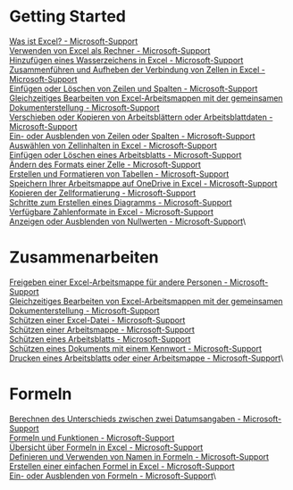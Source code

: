 
# Getting Started
[Was ist Excel? - Microsoft-Support](https://support.microsoft.com/en-us/office/what-is-excel-94b00f50-5896-479c-b0c5-ff74603b35a3)\
[Verwenden von Excel als Rechner - Microsoft-Support](https://support.microsoft.com/en-us/office/use-excel-as-your-calculator-a1abc057-ed11-443a-a635-68216555ad0a)\
[Hinzufügen eines Wasserzeichens in Excel - Microsoft-Support](https://support.microsoft.com/en-us/office/add-a-watermark-in-excel-a372182a-d733-484e-825c-18ddf3edf009)\
[Zusammenführen und Aufheben der Verbindung von Zellen in Excel - Microsoft-Support](https://support.microsoft.com/en-us/office/merge-and-unmerge-cells-in-excel-5cbd15d5-9375-4540-907f-c673a93fcedf)\
[Einfügen oder Löschen von Zeilen und Spalten - Microsoft-Support](https://support.microsoft.com/en-us/office/insert-or-delete-rows-and-columns-6f40e6e4-85af-45e0-b39d-65dd504a3246)\
[Gleichzeitiges Bearbeiten von Excel-Arbeitsmappen mit der gemeinsamen Dokumenterstellung - Microsoft-Support](https://support.microsoft.com/en-us/office/collaborate-on-excel-workbooks-at-the-same-time-with-co-authoring-7152aa8b-b791-414c-a3bb-3024e46fb104)\
[Verschieben oder Kopieren von Arbeitsblättern oder Arbeitsblattdaten - Microsoft-Support](https://support.microsoft.com/en-us/office/move-or-copy-worksheets-or-worksheet-data-47207967-bbb2-4e95-9b5c-3c174aa69328)\
[Ein- oder Ausblenden von Zeilen oder Spalten - Microsoft-Support](https://support.microsoft.com/en-us/office/hide-or-show-rows-or-columns-659c2cad-802e-44ee-a614-dde8443579f8)\
[Auswählen von Zellinhalten in Excel - Microsoft-Support](https://support.microsoft.com/en-us/office/select-cell-contents-in-excel-23f64223-2b6b-453a-8688-248355f10fa9)\
[Einfügen oder Löschen eines Arbeitsblatts - Microsoft-Support](https://support.microsoft.com/en-us/office/insert-or-delete-a-worksheet-19d3d21e-a3b3-4e13-a422-d1f43f1faaf2)\
[Ändern des Formats einer Zelle - Microsoft-Support](https://support.microsoft.com/en-us/office/change-the-format-of-a-cell-0a45ff85-ee24-4276-94e8-aed6083e8050)\
[Erstellen und Formatieren von Tabellen - Microsoft-Support](https://support.microsoft.com/en-us/office/create-and-format-tables-e81aa349-b006-4f8a-9806-5af9df0ac664)\
[Speichern Ihrer Arbeitsmappe auf OneDrive in Excel - Microsoft-Support](https://support.microsoft.com/en-us/office/save-your-workbook-to-onedrive-in-excel-0cf0055d-49f8-464e-9dfa-8f582b32453b)\
[Kopieren der Zellformatierung - Microsoft-Support](https://support.microsoft.com/en-us/office/copy-cell-formatting-b9fe82ea-c0a0-41de-837b-d2f15dd41ea9)\
[Schritte zum Erstellen eines Diagramms - Microsoft-Support](https://support.microsoft.com/en-us/office/create-a-chart-from-start-to-finish-0baf399e-dd61-4e18-8a73-b3fd5d5680c2)\
[Verfügbare Zahlenformate in Excel - Microsoft-Support](https://support.microsoft.com/en-us/office/available-number-formats-in-excel-0afe8f52-97db-41f1-b972-4b46e9f1e8d2)\
[Anzeigen oder Ausblenden von Nullwerten - Microsoft-Support](https://support.microsoft.com/en-us/office/display-or-hide-zero-values-3ec7a433-46b8-4516-8085-a00e9e476b03)\

# Zusammenarbeiten
[Freigeben einer Excel-Arbeitsmappe für andere Personen - Microsoft-Support](https://support.microsoft.com/en-us/office/share-your-excel-workbook-with-others-8d8a52bb-03c3-4933-ab6c-330aabf1e589)\
[Gleichzeitiges Bearbeiten von Excel-Arbeitsmappen mit der gemeinsamen Dokumenterstellung - Microsoft-Support](https://support.microsoft.com/en-us/office/collaborate-on-excel-workbooks-at-the-same-time-with-co-authoring-7152aa8b-b791-414c-a3bb-3024e46fb104)\
[Schützen einer Excel-Datei - Microsoft-Support](https://support.microsoft.com/en-us/office/protect-an-excel-file-7359d4ae-7213-4ac2-b058-f75e9311b599)\
[Schützen einer Arbeitsmappe - Microsoft-Support](https://support.microsoft.com/en-us/office/protect-a-workbook-7e365a4d-3e89-4616-84ca-1931257c1517)\
[Schützen eines Arbeitsblatts - Microsoft-Support](https://support.microsoft.com/en-us/office/protect-a-worksheet-3179efdb-1285-4d49-a9c3-f4ca36276de6)\
[Schützen eines Dokuments mit einem Kennwort - Microsoft-Support](https://support.microsoft.com/en-us/office/protect-a-document-with-a-password-05084cc3-300d-4c1a-8416-38d3e37d6826)\
[Drucken eines Arbeitsblatts oder einer Arbeitsmappe - Microsoft-Support](https://support.microsoft.com/en-us/office/print-a-worksheet-or-workbook-f4ad7962-b1d5-4eb9-a24f-0907f36c4b94)\

# Formeln
[Berechnen des Unterschieds zwischen zwei Datumsangaben - Microsoft-Support](https://support.microsoft.com/en-us/office/calculate-the-difference-between-two-dates-8235e7c9-b430-44ca-9425-46100a162f38)\
[Formeln und Funktionen - Microsoft-Support](https://support.microsoft.com/en-us/office/formulas-and-functions-294d9486-b332-48ed-b489-abe7d0f9eda9)\
[Übersicht über Formeln in Excel - Microsoft-Support](https://support.microsoft.com/en-us/office/overview-of-formulas-in-excel-ecfdc708-9162-49e8-b993-c311f47ca173)\
[Definieren und Verwenden von Namen in Formeln - Microsoft-Support](https://support.microsoft.com/en-us/office/define-and-use-names-in-formulas-4d0f13ac-53b7-422e-afd2-abd7ff379c64)\
[Erstellen einer einfachen Formel in Excel - Microsoft-Support](https://support.microsoft.com/en-us/office/create-a-simple-formula-in-excel-11a5f0e5-38a3-4115-85bc-f4a465f64a8a)\
[Ein- oder Ausblenden von Formeln - Microsoft-Support](https://support.microsoft.com/en-us/office/display-or-hide-formulas-f7f5ab4e-bf24-4efc-8fc9-0c1b77a5356f)\

